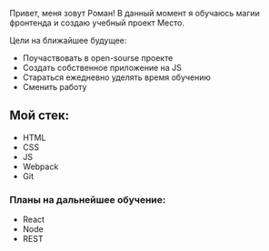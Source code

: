 Привет, меня зовут Роман!
В данный момент я обучаюсь магии фронтенда и создаю учебный проект Место.

Цели на ближайшее будущее:
- Поучаствовать в open-sourse проекте
- Создать собственное приложение на JS
- Стараться ежедневно уделять время обучению
- Сменить работу

## Мой стек:
- HTML
- CSS
- JS
- Webpack
- Git

### Планы на дальнейшее обучение:
- React
- Node
- REST
